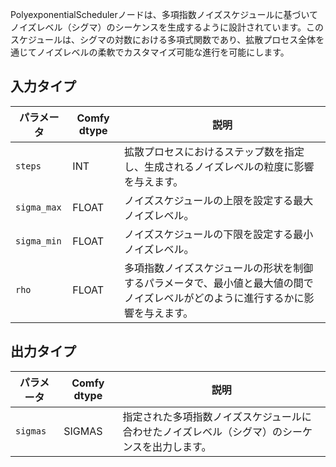 

PolyexponentialSchedulerノードは、多項指数ノイズスケジュールに基づいてノイズレベル（シグマ）のシーケンスを生成するように設計されています。このスケジュールは、シグマの対数における多項式関数であり、拡散プロセス全体を通じてノイズレベルの柔軟でカスタマイズ可能な進行を可能にします。

## 入力タイプ

| パラメータ  | Comfy dtype | 説明                                                                                                                             |
| ----------- | ----------- | -------------------------------------------------------------------------------------------------------------------------------- |
| `steps`     | INT         | 拡散プロセスにおけるステップ数を指定し、生成されるノイズレベルの粒度に影響を与えます。                                           |
| `sigma_max` | FLOAT       | ノイズスケジュールの上限を設定する最大ノイズレベル。                                                                             |
| `sigma_min` | FLOAT       | ノイズスケジュールの下限を設定する最小ノイズレベル。                                                                             |
| `rho`       | FLOAT       | 多項指数ノイズスケジュールの形状を制御するパラメータで、最小値と最大値の間でノイズレベルがどのように進行するかに影響を与えます。 |

## 出力タイプ

| パラメータ | Comfy dtype | 説明                                                                                           |
| ---------- | ----------- | ---------------------------------------------------------------------------------------------- |
| `sigmas`   | SIGMAS      | 指定された多項指数ノイズスケジュールに合わせたノイズレベル（シグマ）のシーケンスを出力します。 |